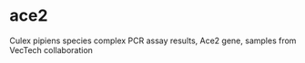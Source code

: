 # ace2
Culex pipiens species complex PCR assay results, Ace2 gene, samples from VecTech collaboration
